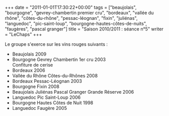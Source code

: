+++
date = "2011-01-01T17:30:22+00:00"
tags = ["beaujolais", "bourgogne", "gevrey-chambertin premier cru", "bordeaux", "vallée du rhône", "côtes-du-rhône", "pessac-léognan", "fixin", "juliénas", "languedoc", "pic-saint-loup", "bourgogne-hautes-côtes-de-nuits", "faugères", "pascal granger"]
title = "Saison 2010/2011 : séance n°5"
writer = "LeChaps"
+++

Le groupe s'exerce sur les vins rouges suivants :

* Beaujolais 2009
* Bourgogne Gevrey Chambertin 1er cru 2003  
Confiture de cerise
* Bordeaux 2006
* Vallée du Rhône Côtes-du-Rhônes 2008
* Bordeaux Pessac-Léognan 2003
* Bourgogne Fixin 2008
* Beaujolais Juliénas Pascal Granger Grande Réserve 2006
* Languedoc Pic Saint-Loup 2006
* Bourgogne Hautes Côtes de Nuit 1998
* Languedoc Faugère 2005